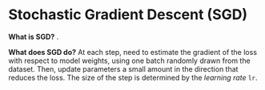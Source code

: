 # Stochastic Gradient Descent (SGD)

**What is SGD?** .


**What does SGD do?**
At each step, need to estimate the gradient of the loss with respect to model
weights, using one batch randomly drawn from the dataset. Then, update
parameters a small amount in the direction that reduces the loss. The size of
the step is determined by the *learning rate* ``lr``.
